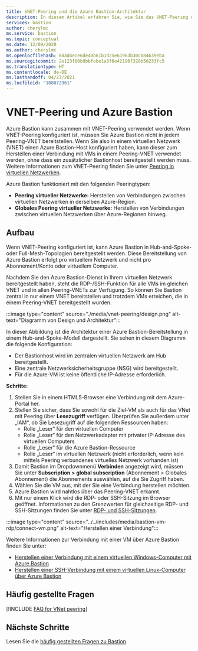 ```yaml
---
title: VNET-Peering und die Azure Bastion-Architektur
description: In diesem Artikel erfahren Sie, wie Sie das VNET-Peering und Azure Bastion gemeinsam zum Herstellen einer Verbindung mit VMs verwenden.
services: bastion
author: cherylmc
ms.service: bastion
ms.topic: conceptual
ms.date: 12/09/2020
ms.author: cherylmc
ms.openlocfilehash: 60ad4ece6de40b61b1d25e61963b30c084639eba
ms.sourcegitcommit: 2e123f00b9bbfebe1a3f6e42196f328b50233fc5
ms.translationtype: HT
ms.contentlocale: de-DE
ms.lasthandoff: 04/27/2021
ms.locfileid: "108072961"
---
```

# <a name="vnet-peering-and-azure-bastion"></a>VNET-Peering und Azure Bastion

Azure Bastion kann zusammen mit VNET-Peering verwendet werden. Wenn VNET-Peering konfiguriert ist, müssen Sie Azure Bastion nicht in jedem Peering-VNET bereitstellen. Wenn Sie also in einem virtuellen Netzwerk (VNET) einen Azure Bastion-Host konfiguriert haben, kann dieser zum Herstellen einer Verbindung mit VMs in einem Peering-VNET verwendet werden, ohne dass ein zusätzlicher Bastionhost bereitgestellt werden muss. Weitere Informationen zum VNET-Peering finden Sie unter [Peering in virtuellen Netzwerken](../virtual-network/virtual-network-peering-overview.md).

Azure Bastion funktioniert mit den folgenden Peeringtypen:

* **Peering virtueller Netzwerke:** Herstellen von Verbindungen zwischen virtuellen Netzwerken in derselben Azure-Region.
* **Globales Peering virtueller Netzwerke:** Herstellen von Verbindungen zwischen virtuellen Netzwerken über Azure-Regionen hinweg.

## <a name="architecture"></a>Aufbau

Wenn VNET-Peering konfiguriert ist, kann Azure Bastion in Hub-and-Spoke- oder Full-Mesh-Topologien bereitgestellt werden. Diese Bereitstellung von Azure Bastion erfolgt pro virtuellem Netzwerk und nicht pro Abonnement/Konto oder virtuellem Computer.

Nachdem Sie den Azure Bastion-Dienst in Ihrem virtuellen Netzwerk bereitgestellt haben, steht die RDP-/SSH-Funktion für alle VMs im gleichen VNET und in allen Peering-VNETs zur Verfügung. So können Sie Bastion zentral in nur einem VNET bereitstellen und trotzdem VMs erreichen, die in einem Peering-VNET bereitgestellt wurden.

:::image type="content" source="./media/vnet-peering/design.png" alt-text="Diagramm von Design und Architektur":::

In dieser Abbildung ist die Architektur einer Azure Bastion-Bereitstellung in einem Hub-and-Spoke-Modell dargestellt. Sie sehen in diesem Diagramm die folgende Konfiguration:

* Der Bastionhost wird im zentralen virtuellen Netzwerk am Hub bereitgestellt.
* Eine zentrale Netzwerksicherheitsgruppe (NSG) wird bereitgestellt.
* Für die Azure-VM ist keine öffentliche IP-Adresse erforderlich.

**Schritte:**

1. Stellen Sie in einem HTML5-Browser eine Verbindung mit dem Azure-Portal her.
2. Stellen Sie sicher, dass Sie sowohl für die Ziel-VM als auch für das VNet mit Peering über **Lesezugriff** verfügen. Überprüfen Sie außerdem unter „IAM“, ob Sie Lesezugriff auf die folgenden Ressourcen haben:
   * Rolle „Leser“ für den virtuellen Computer
   * Rolle „Leser“ für den Netzwerkadapter mit privater IP-Adresse des virtuellen Computers
   * Rolle „Leser“ für die Azure Bastion-Ressource
   * Rolle „Leser“ im virtuellen Netzwerk (nicht erforderlich, wenn kein mittels Peering verbundenes virtuelles Netzwerk vorhanden ist)
3. Damit Bastion im Dropdownmenü **Verbinden** angezeigt wird, müssen Sie unter **Subscription > global subscription** (Abonnement > Globales Abonnement) die Abonnements auswählen, auf die Sie Zugriff haben.
4. Wählen Sie die VM aus, mit der Sie eine Verbindung herstellen möchten.
5. Azure Bastion wird nahtlos über das Peering-VNET erkannt.
6. Mit nur einem Klick wird die RDP- oder SSH-Sitzung im Browser geöffnet. Informationen zu den Grenzwerten für gleichzeitige RDP- und SSH-Sitzungen finden Sie unter [RDP- und SSH-Sitzungen](bastion-faq.md#limits).

  :::image type="content" source="../../includes/media/bastion-vm-rdp/connect-vm.png" alt-text="Herstellen einer Verbindung":::

   Weitere Informationen zur Verbindung mit einer VM über Azure Bastion finden Sie unter:

   * [Herstellen einer Verbindung mit einem virtuellen Windows-Computer mit Azure Bastion](bastion-connect-vm-rdp.md)
   * [Herstellen einer SSH-Verbindung mit einem virtuellen Linux-Computer über Azure Bastion](bastion-connect-vm-ssh.md)

## <a name="faq"></a>Häufig gestellte Fragen

[!INCLUDE [FAQ for VNet peering](../../includes/bastion-faq-peering-include.md)]

## <a name="next-steps"></a>Nächste Schritte

Lesen Sie die [häufig gestellten Fragen zu Bastion](bastion-faq.md).
